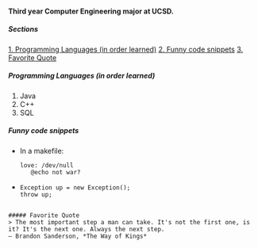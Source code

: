 #### **Third year Computer Engineering major at UCSD.**
##### Sections 
  [1. Programming Languages (in order learned)](https://github.com/klam13630/CSE110/blob/main/index.md#programming-languages-in-order-learned)
  [2. Funny code snippets](https://github.com/klam13630/CSE110/main/index.md#funny-code-snippets)
  [3. Favorite Quote](https://github.com/klam13630/CSE110/main/index.md#favorite-quote)
##### Programming Languages (in order learned)
1. Java
2. C++
3. SQL

##### Funny code snippets
- In a makefile:
    ```
    love: /dev/null
       @echo not war?
    ```
 - ```
   Exception up = new Exception();
   throw up;
  ```
  
##### Favorite Quote
  > The most important step a man can take. It's not the first one, is it? It's the next one. Always the next step.    
 — Brandon Sanderson, *The Way of Kings*
